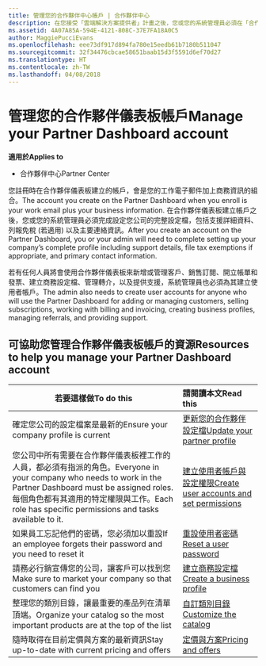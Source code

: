 ```yaml
---
title: 管理您的合作夥伴中心帳戶 | 合作夥伴中心
description: 在您接受「雲端解決方案提供者」計畫之後，您或您的系統管理員必須在「合作夥伴中心」設定您的公司帳戶。
ms.assetid: 4A07A85A-594E-4121-808C-37E7FA18A0C5
author: MaggiePucciEvans
ms.openlocfilehash: eee73df917d894fa780e15eedb61b7180b511047
ms.sourcegitcommit: 32f34476cbcae58651baab15d3f5591d6ef70d27
ms.translationtype: HT
ms.contentlocale: zh-TW
ms.lasthandoff: 04/08/2018
---
```

# <a name="manage-your-partner-dashboard-account"></a><span data-ttu-id="5c7e2-103">管理您的合作夥伴儀表板帳戶</span><span class="sxs-lookup"><span data-stu-id="5c7e2-103">Manage your Partner Dashboard account</span></span>

**<span data-ttu-id="5c7e2-104">適用於</span><span class="sxs-lookup"><span data-stu-id="5c7e2-104">Applies to</span></span>**

-  <span data-ttu-id="5c7e2-105">合作夥伴中心</span><span class="sxs-lookup"><span data-stu-id="5c7e2-105">Partner Center</span></span>

<span data-ttu-id="5c7e2-106">您註冊時在合作夥伴儀表板建立的帳戶，會是您的工作電子郵件加上商務資訊的組合。</span><span class="sxs-lookup"><span data-stu-id="5c7e2-106">The account you create on the Partner Dashboard when you enroll is your work email plus your business information.</span></span> <span data-ttu-id="5c7e2-107">在合作夥伴儀表板建立帳戶之後，您或您的系統管理員必須完成設定您公司的完整設定檔，包括支援詳細資料、列報免稅 (若適用) 以及主要連絡資訊。</span><span class="sxs-lookup"><span data-stu-id="5c7e2-107">After you create an account on the Partner Dashboard, you or your admin will need to complete setting up your company’s complete profile including support details, file tax exemptions if appropriate, and primary contact information.</span></span> 

<span data-ttu-id="5c7e2-108">若有任何人員將會使用合作夥伴儀表板來新增或管理客戶、銷售訂閱、開立帳單和發票、建立商務設定檔、管理轉介，以及提供支援，系統管理員也必須為其建立使用者帳戶。</span><span class="sxs-lookup"><span data-stu-id="5c7e2-108">The admin also needs to create user accounts for anyone who will use the Partner Dashboard for adding or managing customers, selling subscriptions, working with billing and invoicing, creating business profiles, managing referrals, and providing support.</span></span>


## <a name="resources-to-help-you-manage-your-partner-dashboard-account"></a><span data-ttu-id="5c7e2-109">可協助您管理合作夥伴儀表板帳戶的資源</span><span class="sxs-lookup"><span data-stu-id="5c7e2-109">Resources to help you manage your Partner Dashboard account</span></span>

|**<span data-ttu-id="5c7e2-110">若要這樣做</span><span class="sxs-lookup"><span data-stu-id="5c7e2-110">To do this</span></span>**   |**<span data-ttu-id="5c7e2-111">請閱讀本文</span><span class="sxs-lookup"><span data-stu-id="5c7e2-111">Read this</span></span>**   |
|-----------------------|:-----------------------|
|<span data-ttu-id="5c7e2-112">確定您公司的設定檔案是最新的</span><span class="sxs-lookup"><span data-stu-id="5c7e2-112">Ensure your company profile is current</span></span>   |[<span data-ttu-id="5c7e2-113">更新您的合作夥伴設定檔</span><span class="sxs-lookup"><span data-stu-id="5c7e2-113">Update your partner profile</span></span>](update-your-partner-profile.md)|
|<span data-ttu-id="5c7e2-114">您公司中所有需要在合作夥伴儀表板裡工作的人員，都必須有指派的角色。</span><span class="sxs-lookup"><span data-stu-id="5c7e2-114">Everyone in your company who needs to work in the Partner Dashboard must be assigned roles.</span></span> <span data-ttu-id="5c7e2-115">每個角色都有其適用的特定權限與工作。</span><span class="sxs-lookup"><span data-stu-id="5c7e2-115">Each role has specific permissions and tasks available to it.</span></span>|[<span data-ttu-id="5c7e2-116">建立使用者帳戶與設定權限</span><span class="sxs-lookup"><span data-stu-id="5c7e2-116">Create user accounts and set permissions</span></span>](create-user-accounts-and-set-permissions.md)|
|<span data-ttu-id="5c7e2-117">如果員工忘記他們的密碼，您必須加以重設</span><span class="sxs-lookup"><span data-stu-id="5c7e2-117">If an employee forgets their password and you need to reset it</span></span>  |[<span data-ttu-id="5c7e2-118">重設使用者密碼</span><span class="sxs-lookup"><span data-stu-id="5c7e2-118">Reset a user password</span></span>](reset-a-user-password.md)|
|<span data-ttu-id="5c7e2-119">請務必行銷宣傳您的公司，讓客戶可以找到您</span><span class="sxs-lookup"><span data-stu-id="5c7e2-119">Make sure to market your company so that customers can find you</span></span>   |[<span data-ttu-id="5c7e2-120">建立商務設定檔</span><span class="sxs-lookup"><span data-stu-id="5c7e2-120">Create a business profile</span></span>](create-a-marketing-profile.md)|
|<span data-ttu-id="5c7e2-121">整理您的類別目錄，讓最重要的產品列在清單頂端。</span><span class="sxs-lookup"><span data-stu-id="5c7e2-121">Organize your catalog so the most important products are at the top of the list</span></span>   |[<span data-ttu-id="5c7e2-122">自訂類別目錄</span><span class="sxs-lookup"><span data-stu-id="5c7e2-122">Customize the catalog</span></span>](customize-the-catalog.md)|
|<span data-ttu-id="5c7e2-123">隨時取得在目前定價與方案的最新資訊</span><span class="sxs-lookup"><span data-stu-id="5c7e2-123">Stay up-to-date with current pricing and offers</span></span>   |[<span data-ttu-id="5c7e2-124">定價與方案</span><span class="sxs-lookup"><span data-stu-id="5c7e2-124">Pricing and offers</span></span>](pricing-and-offers.md)|













 

 



